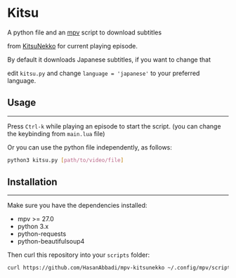 # Kitsu
A python file and an [mpv](https://mpv.io) script to download subtitles

from [KitsuNekko](https://kitsunekko.net/) for current playing episode.


By default it downloads Japanese subtitles, if you want to change that

edit `kitsu.py` and change `language = 'japanese'` to your preferred language.

## Usage
-----
Press `Ctrl-k` while playing an episode to start the script.
(you can change the keybinding from `main.lua` file)

Or you can use the python file independently, as follows:
```bash
python3 kitsu.py [path/to/video/file]
```

## Installation
-----
Make sure you have the dependencies installed:
  * mpv >= 27.0
  * python 3.x
  * python-requests
  * python-beautifulsoup4

Then curl this repository into your `scripts` folder:
```bash
curl https://github.com/HasanAbbadi/mpv-kitsunekko ~/.config/mpv/scripts/kitsu
```
